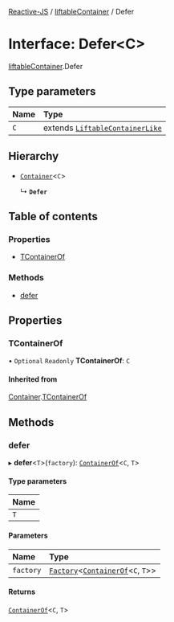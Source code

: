 [Reactive-JS](../README.md) / [liftableContainer](../modules/liftableContainer.md) / Defer

# Interface: Defer<C\>

[liftableContainer](../modules/liftableContainer.md).Defer

## Type parameters

| Name | Type |
| :------ | :------ |
| `C` | extends [`LiftableContainerLike`](liftableContainer.LiftableContainerLike.md) |

## Hierarchy

- [`Container`](container.Container.md)<`C`\>

  ↳ **`Defer`**

## Table of contents

### Properties

- [TContainerOf](liftableContainer.Defer.md#tcontainerof)

### Methods

- [defer](liftableContainer.Defer.md#defer)

## Properties

### TContainerOf

• `Optional` `Readonly` **TContainerOf**: `C`

#### Inherited from

[Container](container.Container.md).[TContainerOf](container.Container.md#tcontainerof)

## Methods

### defer

▸ **defer**<`T`\>(`factory`): [`ContainerOf`](../modules/container.md#containerof)<`C`, `T`\>

#### Type parameters

| Name |
| :------ |
| `T` |

#### Parameters

| Name | Type |
| :------ | :------ |
| `factory` | [`Factory`](../modules/functions.md#factory)<[`ContainerOf`](../modules/container.md#containerof)<`C`, `T`\>\> |

#### Returns

[`ContainerOf`](../modules/container.md#containerof)<`C`, `T`\>
